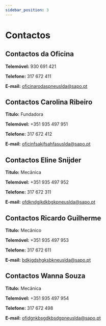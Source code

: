 ```yaml
---
sidebar_position: 3
---
```


# Contactos

## **Contactos da Oficina**

**Telemóvel:** 930 691 421

**Telefone:** 317 672 411

**E-mail:** oficinarodaspneuslda@sapo.pt

## **Contactos Carolina Ribeiro**

**Titulo:** Fundadora

**Telemóvel:** +351 935 497 951

**Telefone:** 317 672 412

**E-mail:** oficinfsakjfsahfasuslda@sapo.pt

## **Contactos Eline Snijder**

**Titulo:** Mecânica

**Telemóvel:** +351 935 497 952

**Telefone:** 317 672 311

**E-mail:** ofdkndgjkdkbgkpneuslda@sapo.pt

## **Contactos Ricardo Guilherme**

**Titulo:** Mecânico

**Telemóvel:** +351 935 497 953

**Telefone:** 317 672 611

**E-mail:** bdkjgdshgksbkneuslda@sapo.pt

## **Contactos Wanna Souza**

**Titulo:** Mecânica

**Telemóvel:** +351 935 497 954

**Telefone:** 317 672 498

**E-mail:** ofidgnkbsgdkbsdgpneuslda@sapo.pt


